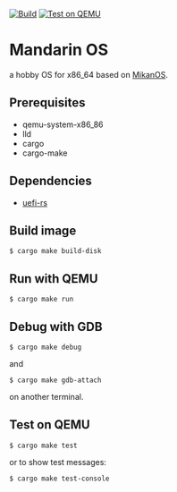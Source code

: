 [![Build](https://github.com/algon-320/mandarin/actions/workflows/build.yml/badge.svg)](https://github.com/algon-320/mandarin/actions/workflows/build.yml)
[![Test on QEMU](https://github.com/algon-320/mandarin/actions/workflows/test.yml/badge.svg)](https://github.com/algon-320/mandarin/actions/workflows/test.yml)

# Mandarin OS

a hobby OS for x86_64 based on [MikanOS](https://github.com/uchan-nos/mikanos).

## Prerequisites

- qemu-system-x86_86
- lld
- cargo
- cargo-make

## Dependencies

- [uefi-rs](https://github.com/rust-osdev/uefi-rs)

## Build image
```
$ cargo make build-disk
```

## Run with QEMU
```
$ cargo make run
```

## Debug with GDB
```
$ cargo make debug
```
and
```
$ cargo make gdb-attach
```
on another terminal.

## Test on QEMU
```
$ cargo make test
```
or to show test messages:
```
$ cargo make test-console
```
